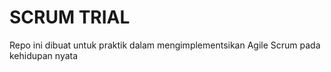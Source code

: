 # SCRUM TRIAL
 Repo ini dibuat untuk praktik dalam mengimplementsikan Agile Scrum pada kehidupan nyata
